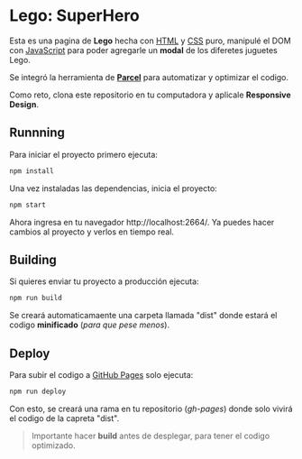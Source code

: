 # Lego: SuperHero

Esta es una pagina de **Lego** hecha con <ins>HTML</ins> y <ins>CSS</ins> puro, manipulé el DOM con <ins>JavaScript</ins> para poder agregarle un **modal** de los diferetes juguetes Lego.

Se integró la herramienta de [**Parcel**](https://parceljs.org/) para automatizar y optimizar el codigo.

Como reto, clona este repositorio en tu computadora y aplicale **Responsive Design**.

## Runnning

Para iniciar el proyecto primero ejecuta:

```sh
npm install
```

Una vez instaladas las dependencias, inicia el proyecto:

```sh
npm start
```

Ahora ingresa en tu navegador http://localhost:2664/. Ya puedes hacer cambios al proyecto y verlos en tiempo real.

## Building

Si quieres enviar tu proyecto a producción ejecuta:

```sh
npm run build
```

Se creará automaticamaente una carpeta llamada "dist" donde estará el codigo **minificado** (_para que pese menos_).

## Deploy

Para subir el codigo a <ins>GitHub Pages</ins> solo ejecuta:

```sh
npm run deploy
```

Con esto, se creará una rama en tu repositorio (_gh-pages_) donde solo vivirá el codigo de la capreta "dist".

> Importante hacer **build** antes de desplegar, para tener el codigo optimizado.
